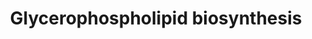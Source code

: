 ---
annotations:
- type: Pathway Ontology
  value: glycerophospholipid metabolic pathway
authors:
- ReactomeTeam
- Anwesha
- Mkutmon
description: Glycerophospholipids are important structural and functional components
  of biological membranes and constituents of serum lipoproteins and the pulmonary
  surfactant.  In addition, glycerophospholipids act as precursors of lipid mediators
  such as platelet-activating factor and eicosanoids.  Cellular membranes contains
  a distinct composition of various glycerophospholipids such as phosphatidic acid
  (PA), phosphatidylcholine (PC), phosphatidylethanolamine (PE), phosphatidylserine
  (PS), phosphatidylglycerol (PG), phosphatidylinositol (PI), cardiolipin (CL), lysophosphatidic
  acid (LPA) and lysobisphosphatidic acid (also known as bis(monoacylglycerol) hydrogen
  phosphate - BMP).<br><br>Glycerophospholipids are first formed by the <i>de novo</i>
  (Kennedy) pathway using fatty acids activated as acyl-CoA donors.  However, the
  acyl groups of glycerophospholipids are highly diverse and distributed in an asymmetric
  manner.  Saturated and monounsaturated fatty acids are usually esterified at the
  <i>sn-1</i> position, whereas polyunsaturated acyl groups are esterified at the
  <i>sn-2</i> position.  Subsequent acyl chain remodeling (Lands cycle) generates
  the diverse glycerophospholipid composition and asymmetry characteristic of cell
  membranes.<br><br>In the <i>de novo</i> pathway of glycerophospholipid biosynthesis,
  lysophosphatidic acid (LPA) is initially formed from glycerol 3-phosphate (G3P).  Next,
  LPA is converted to PA by a LPA acyltransferase (AGPAT, also known as LPAAT), then
  PA is metabolized into two types of glycerol derivatives.  The first is diacylglycerol
  (DAG) which is converted to triacylglycerol (TAG), PC, and PE.  Subsequently, PS
  is synthesized from PC or PE.  The second is cytidine diphosphate-diacylglycerol
  (CDP-DAG), which is processed into PI, PG, CL, and BMP.  Each glycerophospholipid
  is involved in acyl chain remodeling via cleavage by phospholipases followed by
  reacylation by an acyltransferase.<br><br>Most of the glycerophospholipids are synthesized
  at the endoplasmic reticulum (ER), however, some, most notably cardiolipin, and
  BMP are synthesized in the mitochondrial and endosomal membranes respectively.  Since
  the most of the glycerophospholipids are found in all membrane compartments, there
  must be extensive network of transport of glycerophospholipids from one membrane
  compartment to another via various mechanisms including diffusion through the cytosol,
  formation of transportation complexes, and diffusion via membrane contact sites
  (MCS) (Osman et al. 2011, Lebiedzinska et al. 2009, Lev 2010, Scherer & Schmitz
  2011, Orso et al. 2011, Hermansson et al. 2011, Vance & Vance 2008).  View original
  pathway at [http://www.reactome.org/PathwayBrowser/#DIAGRAM=1483206 Reactome].
last-edited: 2021-01-25
organisms:
- Homo sapiens
redirect_from:
- /index.php/Pathway:WP2740
- /instance/WP2740
schema-jsonld:
- '@context': https://schema.org/
  '@id': https://wikipathways.github.io/pathways/WP2740.html
  '@type': Dataset
  creator:
    '@type': Organization
    name: WikiPathways
  description: Glycerophospholipids are important structural and functional components
    of biological membranes and constituents of serum lipoproteins and the pulmonary
    surfactant.  In addition, glycerophospholipids act as precursors of lipid mediators
    such as platelet-activating factor and eicosanoids.  Cellular membranes contains
    a distinct composition of various glycerophospholipids such as phosphatidic acid
    (PA), phosphatidylcholine (PC), phosphatidylethanolamine (PE), phosphatidylserine
    (PS), phosphatidylglycerol (PG), phosphatidylinositol (PI), cardiolipin (CL),
    lysophosphatidic acid (LPA) and lysobisphosphatidic acid (also known as bis(monoacylglycerol)
    hydrogen phosphate - BMP).<br><br>Glycerophospholipids are first formed by the
    <i>de novo</i> (Kennedy) pathway using fatty acids activated as acyl-CoA donors.  However,
    the acyl groups of glycerophospholipids are highly diverse and distributed in
    an asymmetric manner.  Saturated and monounsaturated fatty acids are usually esterified
    at the <i>sn-1</i> position, whereas polyunsaturated acyl groups are esterified
    at the <i>sn-2</i> position.  Subsequent acyl chain remodeling (Lands cycle) generates
    the diverse glycerophospholipid composition and asymmetry characteristic of cell
    membranes.<br><br>In the <i>de novo</i> pathway of glycerophospholipid biosynthesis,
    lysophosphatidic acid (LPA) is initially formed from glycerol 3-phosphate (G3P).  Next,
    LPA is converted to PA by a LPA acyltransferase (AGPAT, also known as LPAAT),
    then PA is metabolized into two types of glycerol derivatives.  The first is diacylglycerol
    (DAG) which is converted to triacylglycerol (TAG), PC, and PE.  Subsequently,
    PS is synthesized from PC or PE.  The second is cytidine diphosphate-diacylglycerol
    (CDP-DAG), which is processed into PI, PG, CL, and BMP.  Each glycerophospholipid
    is involved in acyl chain remodeling via cleavage by phospholipases followed by
    reacylation by an acyltransferase.<br><br>Most of the glycerophospholipids are
    synthesized at the endoplasmic reticulum (ER), however, some, most notably cardiolipin,
    and BMP are synthesized in the mitochondrial and endosomal membranes respectively.  Since
    the most of the glycerophospholipids are found in all membrane compartments, there
    must be extensive network of transport of glycerophospholipids from one membrane
    compartment to another via various mechanisms including diffusion through the
    cytosol, formation of transportation complexes, and diffusion via membrane contact
    sites (MCS) (Osman et al. 2011, Lebiedzinska et al. 2009, Lev 2010, Scherer &
    Schmitz 2011, Orso et al. 2011, Hermansson et al. 2011, Vance & Vance 2008).  View
    original pathway at [http://www.reactome.org/PathwayBrowser/#DIAGRAM=1483206 Reactome].
  keywords:
  - PLA2(1)
  - PITPNM1,2,3
  - 'CEPT1 '
  - CDIPT:Mg2+/Mn2+
  - 'LIPH '
  - 'CPNE7 '
  - AGPAT6
  - 'PLA2G2D '
  - cardiolipin
  - PCho
  - 'CSNK2B '
  - PLA2(3)
  - 'SLC44A4 '
  - GPAM/GPAT2
  - 'GPAT2 '
  - CHAT
  - 'GPCHO '
  - FADH2
  - cytidine
  - 'DGAT2L6 '
  - 1-acyl LPE
  - PLA2(13)
  - DHAP
  - 2-acyl LPS
  - MAG,DAG
  - ETA
  - TAG
  - DAG
  - 'PLA2G2E '
  - CH3CHO
  - fatty aldehyde
  - STARD10:PC
  - AGPAT5
  - 'PLD4 '
  - PLA2(2)
  - MFSD2A
  - 'PITPNM3 '
  - 'LPCAT4 '
  - ALPI:2Ca2+:Mg2+
  - 'CPNE1 '
  - PLA2R1(21-?)
  - 'LPA '
  - 'PLA2G2A '
  - 'LIPI '
  - LPSAT
  - MYS-LPA
  - PCYT1 dimer
  - 'GPAM(1-828) '
  - 'CHKA '
  - GNPAT
  - AGPAT
  - 'PLD6 '
  - CoA-SH
  - ACP6
  - 'OSBPL5 '
  - PLD6 dimer
  - NH3
  - 'HRASLS '
  - PCTP
  - 'PITPNM1 '
  - 1-acyl LPA
  - 'AGPAT1 '
  - LIPH, I
  - 'PCYT1B '
  - Ins
  - LPCAT1
  - 1-acyl LPC
  - 'AGPAT4 '
  - CMP
  - 'RARRES3 '
  - LPGAT
  - CPNEs
  - PGP
  - 2-acyl LPE
  - PI:PITPNB
  - 1-MMG
  - STARD10
  - 'PITPNM2 '
  - Casein kinase II
  - ADP
  - 2-acyl LPA
  - PA
  - 1AGPC
  - 'SLC44A1 '
  - 'GPETAM '
  - 'STARD7 '
  - 'PMCHO '
  - GPAEA
  - 'CDIPT '
  - 'PMETAM '
  - DDHD1,2
  - 'Mg2+ '
  - PLA2(6)
  - 'PLA2G4F '
  - PLA2G6
  - PLD1-4/6
  - 'DGAT2L7P '
  - GPETA
  - PC
  - CRLS1
  - PEMT
  - LPC (22:6)
  - STARD7
  - 'LCLAT1 '
  - 'PISD(1-377) '
  - GPCPD1
  - CTL1-5
  - NADH
  - acyl-CoA
  - Acyl-CoA
  - TMEM86B
  - AWAT2
  - MLCL
  - 'donepezil '
  - 'PLBD1 '
  - 'GPD1L '
  - LCLAT1
  - phosphate monoester
  - 'PLD2 '
  - 'ETNK1 '
  - PCYT2 dimer
  - PLA2G
  - 'DDHD2 '
  - PLA2(9)
  - 'ACHE '
  - 'PITPNB '
  - PLA2(12)
  - 'LPCAT3 '
  - 'OSBPL8 '
  - 'PISD(378-409) '
  - CDS2
  - DGAT1/2
  - 'CSNK2A2 '
  - lysoPC
  - 'PLA2G10 '
  - AGK:Mg2+
  - PLA2G2A:Ca2+
  - PXLP-K278-ETNPPL
  - tetramer
  - PLB1
  - CHPT1:Mg2+/Mn2+
  - PGS1
  - 'PLA2G4B '
  - 2-acyl LPG
  - BMP
  - 'DDHD1 '
  - STARD10:LPCAT1:PC
  - MBOAT7
  - Cholinesterase
  - PLA2(5)
  - 'PNPLA3 '
  - ABHD4
  - dimer
  - 'GPD1 '
  - PLA2G4A:Ca2+
  - 'HRASLS5 '
  - CDP-Cho
  - LCFA(-)
  - 'PLD3 '
  - PS
  - ATP
  - CEPT1:Mg2+/Mn2+
  - 'MBOAT2 '
  - 1-acyl LPG
  - 'PLA2G3 '
  - acyl group
  - PLA2G4C
  - CDS1:Mg2+
  - 'PLA2G12A '
  - 'CHKB '
  - CHK/ETNK
  - 'MBOAT1 '
  - 'HRASLS2 '
  - 5'-monophosphate
  - GPD2
  - 'DAG '
  - acetate
  - 'MAG '
  - PPi
  - HRASLS
  - LPA,PA
  - Cho
  - 'LPGAT1 '
  - G3P
  - FAD
  - 'Ca2+ '
  - 'DGAT1 '
  - PCTP:PC
  - 'AGPAT9 '
  - 'PLA2G4E '
  - PLA2G15
  - LPEAT
  - Alcohol
  - 'CPNE6 '
  - 'LPCAT1 '
  - 'EPT1 '
  - PLA2(4)
  - 'SLC44A2 '
  - AcCho
  - 'PLA2G6 '
  - AdoMet
  - TAZ
  - CTP
  - GPCho
  - ABHD3
  - PLA2(10)
  - CEPT1/EPT1
  - MAG
  - PETA
  - 'PC '
  - CDP-ETA
  - PMCHO, PMETAM
  - 'PXLP-K278-ETNPPL '
  - 'PHOSPHO1 '
  - NAPE
  - 'PL '
  - HADH octamer
  - 'PLA2G5 '
  - NAD+
  - H2O
  - PISD:Pyruvoyl
  - 'LPIN3 '
  - 'AGPAT2 '
  - 'PLA2G2F '
  - GPD1/GPD1L homodimer
  - 'Zn2+ '
  - CDP-DAG
  - 1-acyl LPS
  - 'CHPT1 '
  - 'BCHE '
  - PHOSPHO1:Mg2+
  - PI4P
  - 'SLC44A3 '
  - PTDSS1
  - Ac-CoA
  - 'MIGA2 '
  - CHK dimer
  - STARD7:PC
  - 'AGK '
  - 'PLA2G4D '
  - 2-acyl LPC
  - OSBPL5,8,10
  - GPCHO, GPETAM
  - 1-acyl LPI
  - 'PA '
  - H+
  - 'PLA2G1B '
  - 'AGPAT6 '
  - MGLL dimer
  - DLCL
  - RCOOH
  - PE
  - 'OSBPL10 '
  - PI
  - 'DGAT2 '
  - 'SLC44A5 '
  - PLA2(7)
  - CL
  - CPNEs:PL
  - PLA2(14)
  - LPC(14:0)
  - 'AGPAT3 '
  - 'LPIN2 '
  - DGAT2L6,L7P
  - 'ALPI '
  - 'PLA2G4C '
  - PNPLA2/3
  - Pi
  - LysoPtdCho
  - PTPMT1
  - PLA2(8)
  - 'PCTP '
  - PLD1/2
  - CO2
  - PLA2(16)
  - ACHE:ACHEIs
  - 'CDS1 '
  - MIGA complexes
  - AdoHcy
  - 'LPCAT2 '
  - 'AGPAT5 '
  - 'PCYT2 '
  - 'PI '
  - PLA1A
  - Glycerol
  - GO3P
  - PC:PITPNB
  - LPCAT
  - 'PCYT1A '
  - Ca2+
  - 'PLD1 '
  - 2-acyl LPI
  - 2-MAG
  - 'CSNK2A1 '
  - 'STARD10 '
  - Na+
  - 'LPIN1 '
  - 'PNPLA8 '
  - PTDSS2
  - 'ETNK2 '
  - 'HADHB '
  - 'Mn2+ '
  - 'MIGA1 '
  - 'HADHA '
  - PLA2(15)
  - p-S284-STARD10
  - 'CPNE3 '
  - fatty acid
  - 'PLA2G4A '
  - 'Pyruvoyl '
  - PL
  - 'PNPLA2 '
  - PG
  - 'PLA2G16 '
  - LPIN
  - 'MGLL '
  - L-Ser
  - PLA2(11)
  license: CC0
  name: Glycerophospholipid biosynthesis
seo: CreativeWork
title: Glycerophospholipid biosynthesis
wpid: WP2740
---